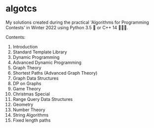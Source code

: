 # algotcs
My solutions created during the practical 'Algorithms for Programming Contests'
in Winter 2022 using Python 3.5 🐍 or C++ 14 👨🏼‍💻.

Contents:
1. Introduction
2. Standard Template Library
3. Dynamic Programming
4. Advanced Dynamic Programming
5. Graph Theory
6. Shortest Paths (Advanced Graph Theory)
7. Graph Data Structures
8. DP on Graphs
9. Game Theory
10. Christmas Special
11. Range Query Data Structures
12. Geometry
13. Number Theory
14. String Algorithms
15. Fixed length paths
